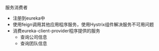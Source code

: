 服务消费者

* 注册到eureka中
* 使用feign调用其他应用程序服务，使用Hystrix组件解决服务不可用问题
* 消费eureka-client-provider程序提供的服务
    * 查询公司信息
    * 查询团队信息

